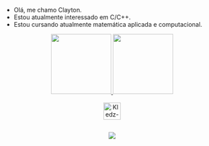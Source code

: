 -  Olá, me chamo Clayton.
-  Estou atualmente interessado em C/C++.
-  Estou cursando atualmente matemática aplicada e computacional.


<div align="center">
  <a href="https://github.com/Kledzeraaa">
  <img height="140em" src="https://github-readme-stats.vercel.app/api?username=Kledzeraaa&show_icons=true&theme=dark&include_all_commits=true&count_private=true"/>
  <img height="140em" src="https://github-readme-stats.vercel.app/api/top-langs/?username=Kledzeraaa&layout=compact&langs_count=7&theme=dark"/>
</div>
  
<div style="display: inline_block" align="center"><br>
  <img align="center" alt="Kledz-C" height="40" width="40" src="https://cdn.jsdelivr.net/gh/devicons/devicon/icons/c/c-original.svg">
</div>
  
##
  
<div align="center"> 
  <a href="https://www.linkedin.com/in/clayton-santos-001243227/" target="_blank"><img src="https://img.shields.io/badge/LinkedIn-0077B5?style=for-the-badge&logo=linkedin&logoColor=white" target="_blank"></a>
</div>
